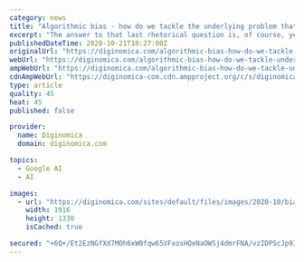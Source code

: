 ```yaml
---
category: news
title: "Algorithmic bias - how do we tackle the underlying problem that inhibits the full potential of AI?"
excerpt: "The answer to that last rhetorical question is, of course, yes, a point picked up by Shakir Mohamed, Research Scientist with DeepMind, the AI research laboratory founded in acquired by Google in 2014: I really like that definition of systematic and ..."
publishedDateTime: 2020-10-21T10:27:00Z
originalUrl: "https://diginomica.com/algorithmic-bias-how-do-we-tackle-underlying-problem-inhibits-full-potential-ai"
webUrl: "https://diginomica.com/algorithmic-bias-how-do-we-tackle-underlying-problem-inhibits-full-potential-ai"
ampWebUrl: "https://diginomica.com/algorithmic-bias-how-do-we-tackle-underlying-problem-inhibits-full-potential-ai?amp"
cdnAmpWebUrl: "https://diginomica-com.cdn.ampproject.org/c/s/diginomica.com/algorithmic-bias-how-do-we-tackle-underlying-problem-inhibits-full-potential-ai?amp"
type: article
quality: 45
heat: 45
published: false

provider:
  name: Diginomica
  domain: diginomica.com

topics:
  - Google AI
  - AI

images:
  - url: "https://diginomica.com/sites/default/files/images/2020-10/bias.jpg"
    width: 1916
    height: 1330
    isCached: true

secured: "+6Q+/Et2EzNGfXd7MOh6xW0fqw65VFxosHQeNaOWSj4dmrFNA/vzIDPScJp933NaN97dJRoxDxAmEMFP81x9Pcxzcvfdfr7w+E++7IJbFKuY4SxoA8byfXqHPlNk2BSzEGd7FBZQsxJ3HrONNQdlL0yM8WC4ZUxataAyhJLWLV3RFJ2vL7bv+Wq+pe4sT0DxQbvZmDHZ63B3Ea875dRhSQEqRpot3qEMg9ovkQofqKjjxy+s7azTWd+I5b3dSQdElg+lRUJDPmm3rSDB8+5saLvyJ+bWgOuTAHBDZKrIM569YYayBjC5ggUQS8M4LUkcgtQrgW3UfNxlbo4hGRJKkqeTbnr6g9U47kHcSSCMQQg=;9IgUnSg7jJxGX09s9vgcPg=="
---
```


